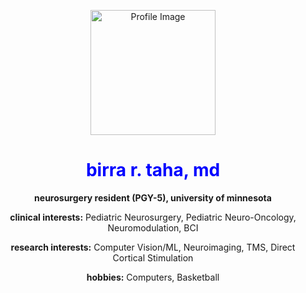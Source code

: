 <p align="center">
  <img src="https://pics.craiyon.com/2023-07-08/4c10eac89bc743cc9073b9355d18583d.webp" width="200" alt="Profile Image">
</p>

<!-- Text Below -->
<h1 align="center" style="color: blue;">birra r. taha, md</h1>

<p align="center">
  <strong>neurosurgery resident (PGY-5), university of minnesota</strong>  
</p>

<p align="center">
  <strong>clinical interests:</strong> Pediatric Neurosurgery, Pediatric Neuro-Oncology, Neuromodulation, BCI  
</p>

<p align="center">
  <strong>research interests:</strong> Computer Vision/ML, Neuroimaging, TMS, Direct Cortical Stimulation  
</p>

<p align="center">
  <strong>hobbies:</strong> Computers, Basketball
</p>


